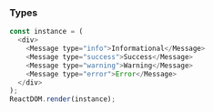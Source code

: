 ### Types

<!--start-code-->

```js
const instance = (
  <div>
    <Message type="info">Informational</Message>
    <Message type="success">Success</Message>
    <Message type="warning">Warning</Message>
    <Message type="error">Error</Message>
  </div>
);
ReactDOM.render(instance);
```

<!--end-code-->
